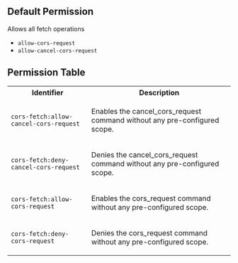 ## Default Permission

Allows all fetch operations

- `allow-cors-request`
- `allow-cancel-cors-request`

## Permission Table 

<table>
<tr>
<th>Identifier</th>
<th>Description</th>
</tr>


<tr>
<td>

`cors-fetch:allow-cancel-cors-request`

</td>
<td>

Enables the cancel_cors_request command without any pre-configured scope.

</td>
</tr>

<tr>
<td>

`cors-fetch:deny-cancel-cors-request`

</td>
<td>

Denies the cancel_cors_request command without any pre-configured scope.

</td>
</tr>

<tr>
<td>

`cors-fetch:allow-cors-request`

</td>
<td>

Enables the cors_request command without any pre-configured scope.

</td>
</tr>

<tr>
<td>

`cors-fetch:deny-cors-request`

</td>
<td>

Denies the cors_request command without any pre-configured scope.

</td>
</tr>
</table>
